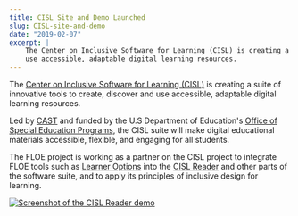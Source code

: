 ```yaml
---
title: CISL Site and Demo Launched
slug: CISL-site-and-demo
date: "2019-02-07"
excerpt: |
    The Center on Inclusive Software for Learning (CISL) is creating a suite of innovative tools to create, discover and
    use accessible, adaptable digital learning resources.
---
```


The [Center on Inclusive Software for Learning (CISL)](https://cisl.cast.org/) is creating a suite of innovative tools to
create, discover and use accessible,
adaptable digital learning resources.

Led by [CAST](https://www.cast.org/) and funded by the U.S Department of Education's
[Office of Special Education Programs](https://www2.ed.gov/about/offices/list/osers/osep/index.html), the CISL suite
will make digital educational materials accessible, flexible, and engaging for all students.

The FLOE project is working as a partner on the CISL project to integrate FLOE tools such as
[Learner Options](https://build.fluidproject.org/infusion/demos/prefsFramework/) into the
[CISL Reader](http://cisl-demo.cast.org/index-readium.html?pub=serp-paper-or-plastic) and other parts of the software
suite, and to apply its principles of inclusive design for learning.

[![Screenshot of the CISL Reader demo](/news/images/CISL-reader.png)](http://demo.cast.org/cisl-demo/)
